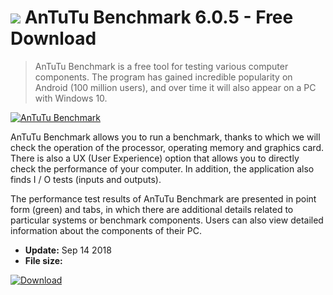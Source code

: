 # ![](https://cdn.softexe.net/static/icon/3/antutu-benchmark-9825.png) AnTuTu Benchmark 6.0.5 - Free Download

> AnTuTu Benchmark is a free tool for testing various computer components. The program has gained incredible popularity on Android (100 million users), and over time it will also appear on a PC with Windows 10.

[![AnTuTu Benchmark](https://gallery.dpcdn.pl/imgc/Tools/84797/g_-_420x350_1.5_-_x2a2cede5-7fb9-49a5-a4b9-37088d5a5336.jpg)](https://softexe.net/win/system/diagnostics-tests/antutu-benchmark:ahbe.html)

AnTuTu Benchmark allows you to run a benchmark, thanks to which we will check the operation of the processor, operating memory and graphics card. There is also a UX (User Experience) option that allows you to directly check the performance of your computer. In addition, the application also finds I / O tests (inputs and outputs).
 
 The performance test results of AnTuTu Benchmark are presented in point form (green) and tabs, in which there are additional details related to particular systems or benchmark components. Users can also view detailed information about the components of their PC.


- **Update:** Sep 14 2018
- **File size:** 

[![Download](https://cdn.softexe.net/static/img/download.png)](https://softexe.net/win/system/diagnostics-tests/antutu-benchmark:ahbe.html)

